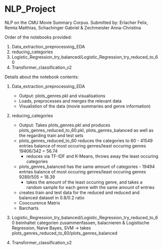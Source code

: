 # NLP_Project
NLP on the CMU Movie Summary Corpus.
Submitted by: Erlacher Felix, Remta Matthias, Schachinger Gabriel & Zechmeister Anna-Christina

Order of the notebooks provided:

1. Data_extraction_preprocessing_EDA
2. reducing_categories
3. Logistic_Regression_try_balanced/Logistic_Regression_try_reduced_to_60
4. Transformer_classification_v2


Details about the notebook contents:

1. Data_extraction_preprocessing_EDA
   - Output: plots_genres.pkl and visualisations
   - Loads, preprocesses and merges the relevant data
   - Visualistion of the data (movie summaries and genre information)

2. reducing_categories
   - Output: Takes plots_genres.pkl and produces plots_genres_reduced_to_60.pkl, plots_genres_balanced as well as the regarding train and test sets
   - plots_genres_reduced_to_60 reduces the categories to 60 - 41549 entries balance of most occuring genres/least occuring genres 19406/342 = 56.74
      - reduces via TF-IDF and K-Means, throws away the least occuring categories
   - plots_genres_balanced has the same amount of categories - 19494 entries balance of most occuring genres/least occuring genres 9289/505 = 18.39
      - takes the amount of the least occuring genre, and takes a random sample for each genre with the same amount of entries
   - creates train and test data for the reduced and reduced and balanced dataset in 0.8/0.2 ratio
   - Cooccurence Matrix
   - Barcharts
     
3. Logistic_Regression_try_balanced/Logistic_Regression_try_reduced_to_60
   beinhaltet categorien zusammenfassen, balacnieren & Logistische Regression, Naive Bayes, SVM
   -> takes plots_genres_reduced_to_60/plots_genres_balanced

4. Transformer_classification_v2
